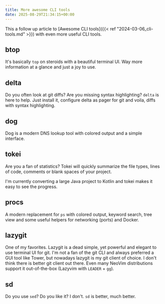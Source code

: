 ```yaml
---
title: More awesome CLI tools
date: 2025-08-29T21:34:15+00:00
---
```

This a follow up article to [Awesome CLI tools]({{< ref "2024-03-06_cli-tools.md" >}}) with even more useful CLI tools. 

## btop

It's basically `top` on steroids with a beautiful terminal UI. Way more information at a glance and just a joy to use.

## delta

Do you often look at git diffs? Are you missing syntax highlighting? `delta` is here to help. Just install it, configure delta as pager for git and voila, diffs with syntax highlighting.

## dog

Dog is a modern DNS lookup tool with colored output and a simple interface.

## tokei 

Are you a fan of statistics? Tokei will quickly summarize the file types, lines of code, comments or blank spaces of your project.

I'm currently converting a large Java project to Kotlin and tokei makes it easy to see the progress.

## procs

A modern replacement for `ps` with colored output, keyword search, tree view and some useful helpers for networking (ports) and Docker.

## lazygit

One of my favorites. Lazygit is a dead simple, yet powerful and elegant to use terminal UI for git. I'm not a fan of the git CLI and always preferred a GUI tool like Tower, but nowadays lazygit is my git client of choice. I don't think there is better git client out there. Even many NeoVim distributions support it out-of-the-box (Lazyvim with `LEADER` + `gg`).

## sd

Do you use `sed`? Do you like it? I don't. `sd` is better, much better.

